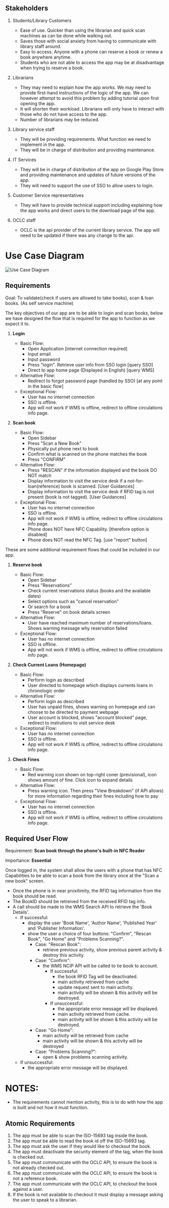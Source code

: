Stakeholders
------------

1. Students/Library Customers
    * Ease of use. Quicker than using the librarian and quick scan machines as can be done while walking out.
    * Saves those with social anxiety from having to communicate with library staff around.
    * Easy to access. Anyone with a phone can reserve a book or renew a book anywhere anytime.
    * Students who are not able to access the app may be at disadvantage when trying to reserve a book.

1. Librarians
    * They may need to explain how the app works. We may need to provide first-hand instructions of the logic of the app. We can however attempt to avoid this problem by adding tutorial upon first opening the app. 
    * It will shorten their workload. Librarians will only have to interact with those who do not have access to the app.
    * Number of librarians may be reduced.

1. Library service staff
    * They will be providing requirements. What function we need to implement in the app.
    * They will be in charge of distribution and providing maintenance.

1. IT Services
    * They will be in charge of distribution of the app on Google Play Store and providing maintenance and updates of future versions of the app.
    * They will need to support the use of SSO to allow users to login.

1. Customer Service representatives
    * They will have to provide technical support including explaining how the app works and direct users to the download page of the app. 

1. OCLC staff
    * OCLC is the api provider of the current library service. The app will need to be updated if there was any change to the api.


Use Case Diagram
================

![Use Case Diagram](https://github.com/josh26turner/UoB-Library-App/blob/master/docs/portfolio/includes/Use-Case-Diagram.png "Use Case Diagram")

Requirements
------------

Goal: To validate(check if users are allowed to take books), scan & loan books. (As self service machine)

The key objectives of our app are to be able to login and scan books, below we have designed the flow that is required for the app to function as we expect it to.

1. **Login**
   * Basic Flow:
     * Open Application [internet connection required]
     * Input email
     * Input password
     * Press "login". Retrieve user info from SSO login [query SSO]
     * Direct to app home page (Displayed in English) [query WMS]
   * Alternative Flow:
     * Redirect to forgot password page (handled by SSO) [at any point in the basic flow]
   * Exceptional Flow:
     * User has no internet connection
     * SSO is offline.
     * App will not work if WMS is offline, redirect to offline circulations info page.

1. **Scan book**
   * Basic Flow:
     * Open Sidebar
     * Press "Scan a New Book"
     * Physically put phone next to book
     * Confirm what is scanned on the phone matches the book
     * Press "CONFIRM"
   * Alternative Flow:
     * Press "RESCAN" if the information displayed and the book DO NOT match
     * Display information to visit the service desk if a not-for-loan(reference) book is scanned. [User Guidances]
     * Display information to visit the service desk if RFID tag is not present (book is not tagged). [User Guidances]
   * Exceptional Flow:
     * User has no internet connection
     * SSO is offline.
     * App will not work if WMS is offline, redirect to offline circulations info page.
     * Phone does NOT have NFC Capability. [therefore option is disabled]
     * Phone does NOT read the NFC Tag. [use "report" button]


These are some additional requirement flows that could be included in our app.

1. **Reserve book**
   * Basic Flow:
     * Open Sidebar
     * Press "Reservations"
     * Check current reservations status (books and the available dates)
     * Select options such as "cancel reservation"
     * Or search for a book
     * Press "Reserve" on book details screen
   * Alternative Flow:
     * User have reached maximum number of reservations/loans. Shows warning message why reservation failed
   * Exceptional Flow:
     * User has no internet connection
     * SSO is offline.
     * App will not work if WMS is offline, redirect to offline circulations info page.

1. **Check Current Loans (Homepage)**
   * Basic Flow:
     * Perform login as described
     * User directed to homepage which displays currents loans in chronologic order
   * Alternative Flow:
     * Perform login as described
     * User has unpaid fines, shows warning on homepage and can choose to be directed to payment webpage
     * User account is blocked, shows "account blocked" page, redirect to instrutions to visit service desk
   * Exceptional Flow:
     * User has no internet connection
     * SSO is offline.
     * App will not work if WMS is offline, redirect to offline circulations info page.

1. **Check Fines**
   * Basic Flow:
     * Red warning icon shown on top-right coner (previsional), icon shows amount of fine. Click icon to expand details
   * Alternative Flow:
     * Press warning icon. Then press "View Breakdown" (if API allows) for more information regarding their fines including how to pay
   * Exceptional Flow:
     * User has no internet connection
     * SSO is offline.
     * App will not work if WMS is offline, redirect to offline circulations info page.

Required User Flow
------------------

Requirement: **Scan book through the phone's built-in NFC Reader**
 
Importance: **Essential**
 
Once logged in, the system shall allow the users with a phone that has NFC Capabilities to be able to scan a book from the library once at the "Scan a new book" screen.

  * Once the phone is in near proxitimity, the RFID tag information from the book should be read.
  * The BookID should be retreived from the received RFID tag info.
  * A call should be made to the WMS Search API to retrieve the 'Book Details'.
    * If successful:
      * display the user 'Book Name', 'Author Name', 'Published Year' and 'Publisher Information'.
      * show the user a choice of four buttons: "Confirm", "Rescan Book", "Go Home" and "Problems Scanning?".
        * Case: "Rescan Book": 
           * retrieve previous activity, show previous parent activity & destroy this activity.
        * Case: "Confirm":
           * the WMS NCIP API will be called to tie book to account.
             * If successful: 
               * the book RFID Tag will be deactivated.
               * main activity retrieved from cache
               * update request sent to main activity.
               * main activity will be shown & this activity will be destroyed.     
             * If unsuccessful:
               * the appropriate error message will be displayed.
               * main activity retrieved from cache.
               * main activity will be shown & this activity will be destroyed.    
        * Case: "Go Home":
          * main activity will be retrieved from cache
          * main activity will be shown & this activity will be destroyed
        * Case: "Problems Scanning?": 
          * open & show problems scanning activity.
    * If unsuccessful:
      * the appropriate error message will be displayed.

NOTES:
=====
- The requirements cannot mention activity, this is to do with how the app is built and not how it must function.


Atomic Requirements
-------------------

1. The app must be able to scan the ISO-15693 tag inside the book.
1. The app must be able to read the book id off the ISO-15693 tag.
1. The app must ask the user if they would like to checkout the book.
1. The app must deactivate the security element of the tag, when the book is checked out.
1. The app must communicate with the OCLC API, to ensure the book is not already checked out.
1. The app must communicate with the OCLC API, to ensure the book is not a reference book.
1. The app must communicate with the OCLC API, to checkout the book against a user.
1. If the book is not available to checkout it must display a message asking the user to speak to a librarian.

